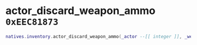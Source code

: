 # actor_discard_weapon_ammo `0xEEC81873`

```lua
natives.inventory.actor_discard_weapon_ammo(_actor --[[ integer ]], _weaponmodel --[[ number ]])
```